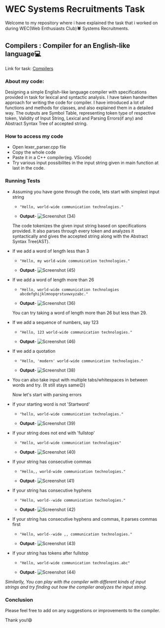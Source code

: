 # WEC Systems Recruitments Task

Welcome to my repository where i have explained the task that i worked on during WEC(Web Enthusiasts Club)🕷 Systems Recruitments.

## Compilers : Compiler for an English-like language💻

Link for task: [Compilers](https://docs.google.com/document/d/1KL2h5e0mwsyTW5KI5TlLmu3iGvPcs19UP5JArc60CXE/edit?usp=sharing)

### About my code:
Designing a simple English-like language compiler with specifications provided in task for lexical and syntactic analysis. I have taken handwritten approach for writing the code for compiler. I have introduced a lot of functions and methods for classes, and also explained them in a detailed way. The outputs are Symbol Table, representing token type of respective token, Validity of Input String, Lexical and Parsing Errors(if any) and Abstract Syntax Tree of accepted string.

### How to access my code 
- Open lexer_parser.cpp file
- Copy the whole code
- Paste it in a C++ compiler(eg. VScode)
- Try various input possibilites in the input string given in main function at last in the code.

### Running Tests
- Assuming you have gone through the code, lets start with simplest input string
  - `"Hello, world-wide communication technologies."`
  
  - **Output**- ![Screenshot (34)](https://github.com/user-attachments/assets/6adee1e3-b1ec-4bbe-b487-75db18e9ae32)

  The code tokenizes the given input string based on specifications provided. It also parses through every token and analyzes it syntactically and gives the accepted string along with      the Abstract Syntax Tree(AST).

- If we add a word of length less than 3
    - `"Hello, my world-wide communication technologies."`
 
    - **Output**- ![Screenshot (45)](https://github.com/user-attachments/assets/4e100c19-99b7-492d-a439-b12356d10721)


- If we add a word of length more than 26
    - `"Hello, world-wide communication technologies abcdefghijklmnopqrstuvwxyzabc."`
 
    - **Output**- ![Screenshot (36)](https://github.com/user-attachments/assets/ba3f9490-113a-42a4-9ed3-757365789ac2)

    You can try taking a word of length more than 26 but less than 29.

- If we add a sequence of numbers, say 123
    - `"Hello, 123 world-wide communication technologies."`
 
    - **Output**- ![Screenshot (46)](https://github.com/user-attachments/assets/1d6ff591-4f25-419e-9e1c-fea0686d6390)


- If we add a quotation
    - `"Hello, 'modern' world-wide communication technologies."`
 
    - **Output**- ![Screenshot (38)](https://github.com/user-attachments/assets/bae19af3-b140-453b-adc2-361fcf78a18c)

- You can also take input with multiple tabs/whitespaces in between words and try. (It still stays same😉)


  Now let's start with parsing errors

- If your starting word is not 'Startword'
    - `"hello, world-wide communication technologies."`
 
    - **Output**- ![Screenshot (39)](https://github.com/user-attachments/assets/099546b0-fc4d-46d9-ba69-4564e7a3d4f4)

- If your string does not end with 'fullstop'
    - `"Hello, world-wide communication technologies"`
 
    - **Output**- ![Screenshot (40)](https://github.com/user-attachments/assets/6fe0ce3c-d822-4020-a2d9-54d2a1e1a67a)

- If your string has consecutive commas
    - `"Hello,, world-wide communication technologies."`
 
    - **Output**- ![Screenshot (41)](https://github.com/user-attachments/assets/1500ad3f-d69e-4958-910d-17552ac9724c)

- If your string has consecutive hyphens
    - `"Hello, world--wide communication technologies."`
 
    - **Output**- ![Screenshot (42)](https://github.com/user-attachments/assets/c0b8cb41-6595-4d8a-b2b1-3b1801b5999f)

- If your string has consecutive hyphens and commas, it parses commas first
    - `"Hello, world--wide ,, communication technologies."`
 
    - **Output**- ![Screenshot (43)](https://github.com/user-attachments/assets/ef0188d5-7c9f-4909-bc52-d3057b601107)

- If your string has tokens after fullstop
    - `"Hello, world-wide communication technologies.abc"`
 
    - **Output**- ![Screenshot (44)](https://github.com/user-attachments/assets/b9feea98-f5ee-4547-bd6c-52559da41c1a)
  


*Similarlly, You can play with the compiler with different kinds of input strings and try finding out how the compiler analyzes the input string.*



### Conclusion
Please feel free to add on any suggestions or improvements to the compiler.

Thank you!😄
